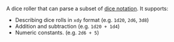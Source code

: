 A dice roller that can parse a subset of [dice notation][1]. It supports:

- Describing dice rolls in `xdy` format (e.g. `1d20`, `2d6`, `3d8`)
- Addition and subtraction (e.g. `1d20 + 1d4`)
- Numeric constants. (e.g. `2d6 + 5`)

[1]: https://en.wikipedia.org/wiki/Dice_notation
